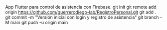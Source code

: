 App Flutter para control de asistencia con Firebase.
git init
git remote add origin https://github.com/guerrerodiego-lab/RegistroPersonal.git
git add .
git commit -m "Versión inicial con login y registro de asistencia"
git branch -M main
git push -u origin main
